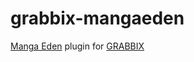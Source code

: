 # grabbix-mangaeden

[Manga Eden](http://www.mangaeden.com) plugin for [GRABBIX](https://github.com/greguz/grabbix)
